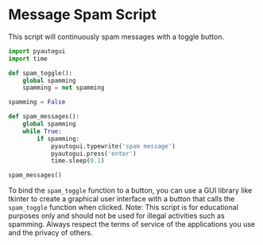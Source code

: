 # Message Spam Script

This script will continuously spam messages with a toggle button.

```python
import pyautogui
import time

def spam_toggle():
    global spamming
    spamming = not spamming

spamming = False

def spam_messages():
    global spamming
    while True:
        if spamming:
            pyautogui.typewrite('spam message')
            pyautogui.press('enter')
            time.sleep(0.1)

spam_messages()
```

To bind the `spam_toggle` function to a button, you can use a GUI library like tkinter to create a graphical user interface with a button that calls the `spam_toggle` function when clicked.
Note: This script is for educational purposes only and should not be used for illegal activities such as spamming. Always respect the terms of service of the applications you use and the privacy of others.
